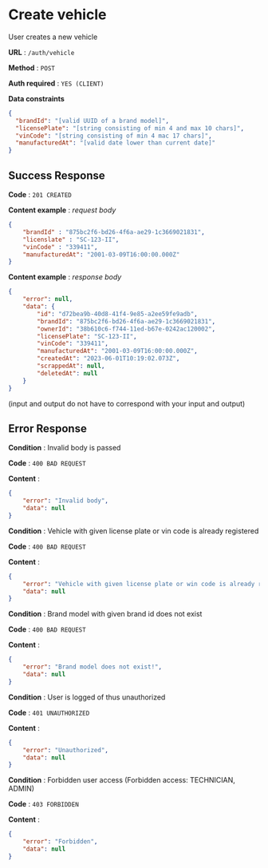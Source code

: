# Create vehicle

User creates a new vehicle

**URL** : `/auth/vehicle`

**Method** : `POST`

**Auth required** : `YES (CLIENT)`

**Data constraints**
```json
{
  "brandId": "[valid UUID of a brand model]",
  "licensePlate": "[string consisting of min 4 and max 10 chars]",
  "vinCode": "[string consisting of min 4 mac 17 chars]",
  "manufacturedAt": "[valid date lower than current date]"
}
```
## Success Response

**Code** : `201 CREATED`

**Content example** : *request body*
```json
{
	"brandId" : "875bc2f6-bd26-4f6a-ae29-1c3669021831",
	"licenslate" : "SC-123-II",
	"vinCode" : "339411",
	"manufacturedAt": "2001-03-09T16:00:00.000Z"
}
```

**Content example** : *response body*
```json
{
	"error": null,
	"data": {
		"id": "d72bea9b-40d8-41f4-9e85-a2ee59fe9adb",
		"brandId": "875bc2f6-bd26-4f6a-ae29-1c3669021831",
		"ownerId": "38b610c6-f744-11ed-b67e-0242ac120002",
		"licensePlate": "SC-123-II",
		"vinCode": "339411",
		"manufacturedAt": "2001-03-09T16:00:00.000Z",
		"createdAt": "2023-06-01T10:19:02.073Z",
		"scrappedAt": null,
		"deletedAt": null
	}
}
```
(input and output do not have to correspond with your input and output)
## Error Response

**Condition** : Invalid body is passed

**Code** : `400 BAD REQUEST`

**Content** :
```json
{
	"error": "Invalid body",
	"data": null
}
```

**Condition** : Vehicle with given license plate or vin code is already registered

**Code** : `400 BAD REQUEST`

**Content** :
```json
{
	"error": "Vehicle with given license plate or win code is already registered",
	"data": null
}
```

**Condition** : Brand model with given brand id does not exist

**Code** : `400 BAD REQUEST`

**Content** :
```json
{
	"error": "Brand model does not exist!",
	"data": null
}
```

**Condition** : User is logged of thus unauthorized

**Code** : `401 UNAUTHORIZED`

**Content** :
```json
{
	"error": "Unauthorized",
	"data": null
}
```

**Condition** : Forbidden user access (Forbidden access: TECHNICIAN, ADMIN)

**Code** : `403 FORBIDDEN`

**Content** :
```json
{
	"error": "Forbidden",
	"data": null
}
```